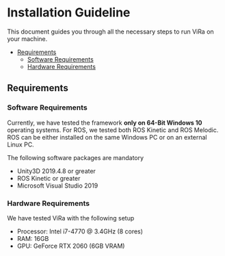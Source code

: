 # Installation Guideline
This document guides you through all the necessary steps to run ViRa on your machine. 

- [Requirements](#requirements)
  - [Software Requirements](#software-requirements)
  - [Hardware Requirements](#hardware-requirements)


## Requirements

### Software Requirements
Currently, we have tested the framework **only on 64-Bit Windows 10** operating systems. For ROS, we tested both ROS Kinetic and ROS Melodic. ROS can be either installed on the same Windows PC or on an external Linux PC.

The following software packages are mandatory

- Unity3D 2019.4.8 or greater
- ROS Kinetic or greater
- Microsoft Visual Studio 2019

### Hardware Requirements
We have tested ViRa with the following setup

- Processor: Intel i7-4770 @ 3.4GHz (8 cores)
- RAM: 16GB
- GPU: GeForce RTX 2060 (6GB VRAM)
